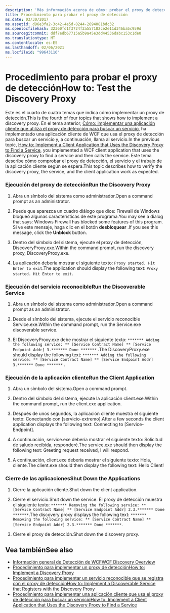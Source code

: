 ```yaml
---
description: 'Más información acerca de cómo: probar el proxy de detección'
title: Procedimiento para probar el proxy de detección
ms.date: 03/30/2017
ms.assetid: d96e3fa2-3c42-4e5d-8244-2694081bdc32
ms.openlocfilehash: 32360fd1f3724f2a557182ce2e11d346ba5c959d
ms.sourcegitcommit: ddf7edb67715a5b9a45e3dd44536dabc153c1de0
ms.translationtype: MT
ms.contentlocale: es-ES
ms.lasthandoff: 02/06/2021
ms.locfileid: "99643116"
---
```

# <a name="how-to-test-the-discovery-proxy"></a><span data-ttu-id="0267a-103">Procedimiento para probar el proxy de detección</span><span class="sxs-lookup"><span data-stu-id="0267a-103">How to: Test the Discovery Proxy</span></span>

<span data-ttu-id="0267a-104">Este es el cuarto de cuatro temas que indica cómo implementar un proxy de detección.</span><span class="sxs-lookup"><span data-stu-id="0267a-104">This is the fourth of four topics that shows how to implement a discovery proxy.</span></span> <span data-ttu-id="0267a-105">En el tema anterior, [Cómo: implementar una aplicación cliente que utiliza el proxy de detección para buscar un servicio](client-app-discovery-proxy-to-find-a-service.md), ha implementado una aplicación cliente de WCF que usa el proxy de detección para buscar un servicio y, a continuación, llama al servicio.</span><span class="sxs-lookup"><span data-stu-id="0267a-105">In the previous topic, [How to: Implement a Client Application that Uses the Discovery Proxy to Find a Service](client-app-discovery-proxy-to-find-a-service.md), you implemented a WCF client application that uses the discovery proxy to find a service and then calls the service.</span></span> <span data-ttu-id="0267a-106">Este tema describe cómo comprobar el proxy de detección, el servicio y el trabajo de la aplicación cliente según se espera.</span><span class="sxs-lookup"><span data-stu-id="0267a-106">This topic describes how to verify the discovery proxy, the service, and the client application work as expected.</span></span>  
  
### <a name="run-the-discovery-proxy"></a><span data-ttu-id="0267a-107">Ejecución del proxy de detección</span><span class="sxs-lookup"><span data-stu-id="0267a-107">Run the Discovery Proxy</span></span>  
  
1. <span data-ttu-id="0267a-108">Abra un símbolo del sistema como administrador.</span><span class="sxs-lookup"><span data-stu-id="0267a-108">Open a command prompt as an administrator.</span></span>  
  
2. <span data-ttu-id="0267a-109">Puede que aparezca un cuadro diálogo que dice: Firewall de Windows bloqueó algunas características de este programa.</span><span class="sxs-lookup"><span data-stu-id="0267a-109">You may see a dialog that says: Windows Firewall has blocked some features of this program.</span></span> <span data-ttu-id="0267a-110">Si ve este mensaje, haga clic en el botón **desbloquear** .</span><span class="sxs-lookup"><span data-stu-id="0267a-110">If you see this message, click the **Unblock** button.</span></span>  
  
3. <span data-ttu-id="0267a-111">Dentro del símbolo del sistema, ejecute el proxy de detección, DiscoveryProxy.exe.</span><span class="sxs-lookup"><span data-stu-id="0267a-111">Within the command prompt, run the discovery proxy, DiscoveryProxy.exe.</span></span>  
  
4. <span data-ttu-id="0267a-112">La aplicación debería mostrar el siguiente texto: `Proxy started. Hit Enter to exit`.</span><span class="sxs-lookup"><span data-stu-id="0267a-112">The application should display the following text: `Proxy started. Hit Enter to exit`.</span></span>  
  
### <a name="run-the-discoverable-service"></a><span data-ttu-id="0267a-113">Ejecución del servicio reconocible</span><span class="sxs-lookup"><span data-stu-id="0267a-113">Run the Discoverable Service</span></span>  
  
1. <span data-ttu-id="0267a-114">Abra un símbolo del sistema como administrador.</span><span class="sxs-lookup"><span data-stu-id="0267a-114">Open a command prompt as an administrator.</span></span>  
  
2. <span data-ttu-id="0267a-115">Desde el símbolo del sistema, ejecute el servicio reconocible Service.exe.</span><span class="sxs-lookup"><span data-stu-id="0267a-115">Within the command prompt, run the Service.exe discoverable service.</span></span>  
  
3. <span data-ttu-id="0267a-116">El DiscoveryProxy.exe debe mostrar el siguiente texto: `******* Adding the following service: ** [Service Contract Name] ** [Service Endpoint Addr] 3.******* Done *******` .</span><span class="sxs-lookup"><span data-stu-id="0267a-116">The DiscoveryProxy.exe should display the following text: `******* Adding the following service: ** [Service Contract Name] ** [Service Endpoint Addr] 3.******* Done *******` .</span></span>  
  
### <a name="run-the-client-application"></a><span data-ttu-id="0267a-117">Ejecución de la aplicación cliente</span><span class="sxs-lookup"><span data-stu-id="0267a-117">Run the Client Application</span></span>  
  
1. <span data-ttu-id="0267a-118">Abra un símbolo del sistema.</span><span class="sxs-lookup"><span data-stu-id="0267a-118">Open a command prompt.</span></span>  
  
2. <span data-ttu-id="0267a-119">Dentro del símbolo del sistema, ejecute la aplicación client.exe.</span><span class="sxs-lookup"><span data-stu-id="0267a-119">Within the command prompt, run the client.exe application.</span></span>  
  
3. <span data-ttu-id="0267a-120">Después de unos segundos, la aplicación cliente muestra el siguiente texto: Conectando con [servicio-extremo].</span><span class="sxs-lookup"><span data-stu-id="0267a-120">After a few seconds the client application displays the following text: Connecting to [Service-Endpoint].</span></span>  
  
4. <span data-ttu-id="0267a-121">A continuación, service.exe debería mostrar el siguiente texto: Solicitud de saludo recibida, responderé.</span><span class="sxs-lookup"><span data-stu-id="0267a-121">The service.exe should then display the following text: Greeting request received, I will respond.</span></span>  
  
5. <span data-ttu-id="0267a-122">A continuación, client.exe debería mostrar el siguiente texto: Hola, cliente.</span><span class="sxs-lookup"><span data-stu-id="0267a-122">The client.exe should then display the following text: Hello Client!</span></span>  
  
### <a name="shut-down-the-applications"></a><span data-ttu-id="0267a-123">Cierre de las aplicaciones</span><span class="sxs-lookup"><span data-stu-id="0267a-123">Shut Down the Applications</span></span>  
  
1. <span data-ttu-id="0267a-124">Cierre la aplicación cliente.</span><span class="sxs-lookup"><span data-stu-id="0267a-124">Shut down the client application.</span></span>  
  
2. <span data-ttu-id="0267a-125">Cierre el servicio.</span><span class="sxs-lookup"><span data-stu-id="0267a-125">Shut down the service.</span></span> <span data-ttu-id="0267a-126">El proxy de detección muestra el siguiente texto: `******* Removing the following service: ** [Service Contract Name] ** [Service Endpoint Addr] 2.3.******* Done *******`.</span><span class="sxs-lookup"><span data-stu-id="0267a-126">The discovery proxy displays the following text: `******* Removing the following service: ** [Service Contract Name] ** [Service Endpoint Addr] 2.3.******* Done *******`.</span></span>  
  
3. <span data-ttu-id="0267a-127">Cierre el proxy de detección.</span><span class="sxs-lookup"><span data-stu-id="0267a-127">Shut down the discovery proxy.</span></span>  
  
## <a name="see-also"></a><span data-ttu-id="0267a-128">Vea también</span><span class="sxs-lookup"><span data-stu-id="0267a-128">See also</span></span>

- [<span data-ttu-id="0267a-129">Información general de Detección de WCF</span><span class="sxs-lookup"><span data-stu-id="0267a-129">WCF Discovery Overview</span></span>](wcf-discovery-overview.md)
- [<span data-ttu-id="0267a-130">Procedimiento para implementar un proxy de detección</span><span class="sxs-lookup"><span data-stu-id="0267a-130">How to: Implement a Discovery Proxy</span></span>](how-to-implement-a-discovery-proxy.md)
- [<span data-ttu-id="0267a-131">Procedimiento para implementar un servicio reconocible que se registra con el proxy de detección</span><span class="sxs-lookup"><span data-stu-id="0267a-131">How to: Implement a Discoverable Service that Registers with the Discovery Proxy</span></span>](discoverable-service-that-registers-with-the-discovery-proxy.md)
- [<span data-ttu-id="0267a-132">Procedimiento para implementar una aplicación cliente que usa el proxy de detección para buscar un servicio</span><span class="sxs-lookup"><span data-stu-id="0267a-132">How to: Implement a Client Application that Uses the Discovery Proxy to Find a Service</span></span>](client-app-discovery-proxy-to-find-a-service.md)

